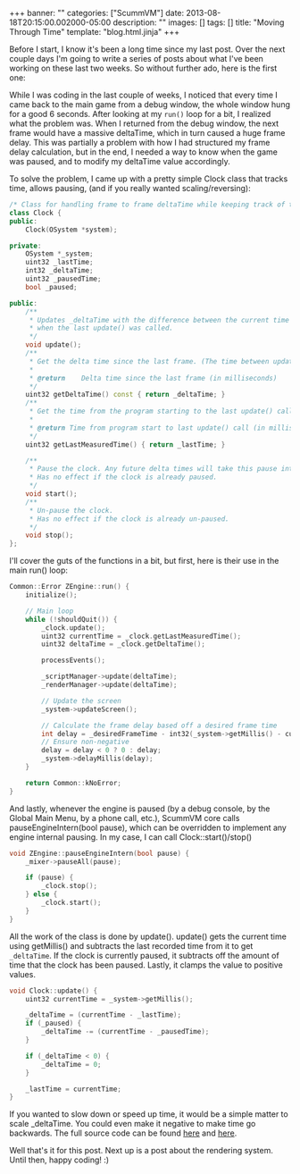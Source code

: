 +++
banner: ""
categories: ["ScummVM"]
date: 2013-08-18T20:15:00.002000-05:00
description: ""
images: []
tags: []
title: "Moving Through Time"
template: "blog.html.jinja"
+++

Before I start, I know it's been a long time since my last post. Over the next couple days I'm going to write a series of posts about what I've been working on these last two weeks. So without further ado, here is the first one:

While I was coding in the last couple of weeks, I noticed that every time I came back to the main game from a debug window, the whole window hung for a good 6 seconds. After looking at my `run()` loop for a bit, I realized what the problem was. When I returned from the debug window, the next frame would have a massive deltaTime, which in turn caused a huge frame delay. This was partially a problem with how I had structured my frame delay calculation, but in the end, I needed a way to know when the game was paused, and to modify my deltaTime value accordingly.

To solve the problem, I came up with a pretty simple Clock class that tracks time, allows pausing, (and if you really wanted scaling/reversing):

```cpp
/* Class for handling frame to frame deltaTime while keeping track of time pauses/un-pauses */
class Clock {
public:
    Clock(OSystem *system);

private:
    OSystem *_system;
    uint32 _lastTime;
    int32 _deltaTime;
    uint32 _pausedTime;
    bool _paused;

public:
    /**
     * Updates _deltaTime with the difference between the current time and
     * when the last update() was called.
     */
    void update();
    /**
     * Get the delta time since the last frame. (The time between update() calls)
     *
     * @return    Delta time since the last frame (in milliseconds)
     */
    uint32 getDeltaTime() const { return _deltaTime; }
    /**
     * Get the time from the program starting to the last update() call
     *
     * @return Time from program start to last update() call (in milliseconds)
     */
    uint32 getLastMeasuredTime() { return _lastTime; }

    /**
     * Pause the clock. Any future delta times will take this pause into account.
     * Has no effect if the clock is already paused.
     */
    void start();
    /**
     * Un-pause the clock.
     * Has no effect if the clock is already un-paused.
     */
    void stop();
};

```

I'll cover the guts of the functions in a bit, but first, here is their use in the main run() loop:  

```cpp
Common::Error ZEngine::run() {
    initialize();

    // Main loop
    while (!shouldQuit()) {
        _clock.update();
        uint32 currentTime = _clock.getLastMeasuredTime();
        uint32 deltaTime = _clock.getDeltaTime();

        processEvents();

        _scriptManager->update(deltaTime);
        _renderManager->update(deltaTime);

        // Update the screen
        _system->updateScreen();

        // Calculate the frame delay based off a desired frame time
        int delay = _desiredFrameTime - int32(_system->getMillis() - currentTime);
        // Ensure non-negative
        delay = delay < 0 ? 0 : delay;
        _system->delayMillis(delay);
    }

    return Common::kNoError;
}
```

And lastly, whenever the engine is paused (by a debug console, by the Global Main Menu, by a phone call, etc.), ScummVM core calls pauseEngineIntern(bool pause), which can be overridden to implement any engine internal pausing. In my case, I can call Clock::start()/stop()

```cpp
void ZEngine::pauseEngineIntern(bool pause) {
    _mixer->pauseAll(pause);

    if (pause) {
        _clock.stop();
    } else {
        _clock.start();
    }
}
```

All the work of the class is done by update(). update() gets the current time using getMillis() and subtracts the last recorded time from it to get `_deltaTime`. If the clock is currently paused, it subtracts off the amount of time that the clock has been paused. Lastly, it clamps the value to positive values.

```cpp
void Clock::update() {
    uint32 currentTime = _system->getMillis();

    _deltaTime = (currentTime - _lastTime);
    if (_paused) {
        _deltaTime -= (currentTime - _pausedTime);
    }

    if (_deltaTime < 0) {
        _deltaTime = 0;
    }

    _lastTime = currentTime;
}
```
  
If you wanted to slow down or speed up time, it would be a simple matter to scale _deltaTime. You could even make it negative to make time go backwards. The full source code can be found  [here](https://github.com/RichieSams/scummvm/blob/zengine/engines/zengine/clock.cpp) and [here](https://github.com/RichieSams/scummvm/blob/zengine/engines/zengine/clock.h).  

Well that's it for this post. Next up is a post about the rendering system. Until then, happy coding! :)
